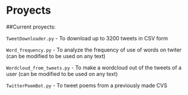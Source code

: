 # Proyects
##Current proyects:

  `TweetDownloader.py` - To download up to 3200 tweets in CSV form
  
  `Word_frequency.py` - To analyze the frequency of use of words on twiter (can be modified to be used on any text)

  `Wordcloud_from_tweets.py` - To make a wordcloud out of the tweets of a user (can be modified to be used on any text)
  
  `TwitterPoemBot.py` - To tweet poems from a previously made CVS

